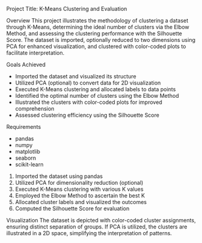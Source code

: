 Project Title: K-Means Clustering and Evaluation

Overview
This project illustrates the methodology of clustering a dataset through K-Means, determining the ideal number of clusters via the Elbow Method, and assessing the clustering performance with the Silhouette Score. The dataset is imported, optionally reduced to two dimensions using PCA for enhanced visualization, and clustered with color-coded plots to facilitate interpretation.

Goals Achieved

- Imported the dataset and visualized its structure
- Utilized PCA (optional) to convert data for 2D visualization
- Executed K-Means clustering and allocated labels to data points
- Identified the optimal number of clusters using the Elbow Method
- Illustrated the clusters with color-coded plots for improved comprehension
- Assessed clustering efficiency using the Silhouette Score

Requirements

- pandas
- numpy
- matplotlib
- seaborn
- scikit-learn

1. Imported the dataset using pandas
2. Utilized PCA for dimensionality reduction (optional)
3. Executed K-Means clustering with various K values
4. Employed the Elbow Method to ascertain the best K
5. Allocated cluster labels and visualized the outcomes
6. Computed the Silhouette Score for evaluation

Visualization
The dataset is depicted with color-coded cluster assignments, ensuring distinct separation of groups. If PCA is utilized, the clusters are illustrated in a 2D space, simplifying the interpretation of patterns.
